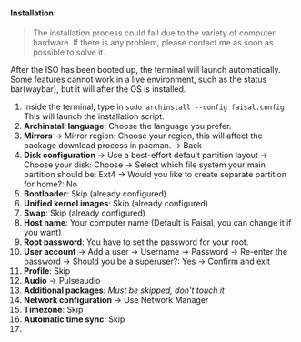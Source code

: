 #### Installation:

> The installation process could fail due to the variety of computer hardware. If there is any problem, please contact me as soon as possible to solve it.

After the ISO has been booted up, the terminal will launch automatically. Some features cannot work in a live environment, such as the status bar(waybar), but it will after the OS is installed.

1. Inside the terminal, type in 
	`sudo archinstall --config faisal.config`
	This will launch the installation script. 
2. **Archinstall language**: Choose the language you prefer.
3. **Mirrors** -> Mirror region: Choose your region, this will affect the package download process in pacman.
	-> Back
4. **Disk configuration** -> Use a best-effort default partition layout
	-> Choose your disk: Choose
	-> Select which file system your main partition should be: Ext4
	-> Would you like to create separate partition for home?: No
5. **Bootloader**: Skip (already configured)
6. **Unified kernel images**: Skip (already configured)
7. **Swap**: Skip (already configured)
8. **Host name**: Your computer name (Default is Faisal, you can change it if you want)
9. **Root password**: You have to set the password for your root.
10. **User account** -> Add a user
	-> Username
	-> Password
	-> Re-enter the password
	-> Should you be a superuser?: Yes
	-> Confirm and exit
11. **Profile**: Skip
12. **Audio** -> Pulseaudio
13. **Additional packages**: *Must be skipped, don't touch it*
14. **Network configuration** -> Use Network Manager
15. **Timezone**: Skip
16. **Automatic time sync**: Skip
17. 